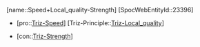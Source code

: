 ﻿---
type: TrizContradiction
aliases:
- Speed+Local_quality-Strength
license: CC BY-SA 4.0
copyright: https://github.com/SpocWeb
IsDeleted: false
IsReadOnly: false
Confidential: public
tags: 
- Triz/Contradiction
---
[name::Speed+Local_quality-Strength]
[SpocWebEntityId::23396]
+ [pro::[Triz-Speed](tech/Triz/Parameter/Triz-Speed.md)]
[Triz-Principle::[Triz-Local_quality](tech/Triz/Principle/Triz-Local_quality.md)]
- [con::[Triz-Strength](tech/Triz/Parameter/Triz-Strength.md)]

